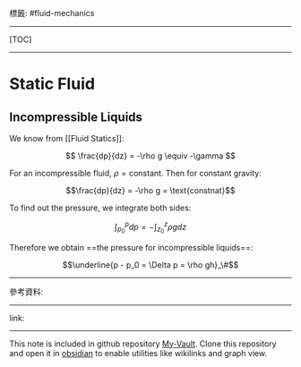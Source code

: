 標籤: #fluid-mechanics 

---

[TOC]

---

# Static Fluid

## Incompressible Liquids

We know from [[Fluid Statics]]:

$$
\frac{dp}{dz} = -\rho g \equiv -\gamma
$$

For an incompressible fluid, $\rho = \text{constant}$. Then for constant gravity:

$$\frac{dp}{dz} = -\rho g = \text{constnat}$$

To find out the pressure, we integrate both sides:

$$\int_{p_0}^p dp = -\int_{z_0}^z \rho gdz$$

Therefore we obtain ==the pressure for incompressible liquids==:

$$\underline{p - p_0 = \Delta p = \rho gh}_\#$$

---

參考資料:



---

link:


---

This note is included in github repository [My-Vault](https://github.com/LittleD3092/My-Vault.git). Clone this repository and open it in [obsidian](https://obsidian.md/) to enable utilities like wikilinks and graph view.